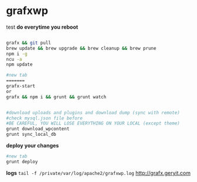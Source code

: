# grafxwp
test
**do everytime you reboot**
```sh

grafx && git pull
brew update && brew upgrade && brew cleanup && brew prune
npm i -g
ncu -a
npm update

#new tab
=======
grafx-start
or
grafx && npm i && grunt && grunt watch


#download uploads and plugins and download dump (sync with remote)
#check mysql.json file before
#BE CAREFUL, YOU WILL LOSE EVERYTHING ON YOUR LOCAL (except theme)
grunt download_wpcontent
grunt sync_local_db
```

**deploy your changes**
```sh
#new tab
grunt deploy
```

**logs**
`tail -f /private/var/log/apache2/grafxwp.log`
http://grafx.geryit.com
